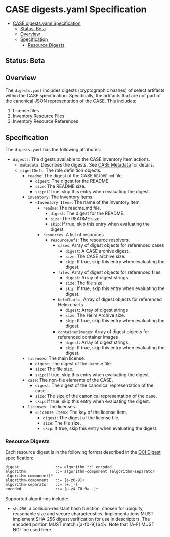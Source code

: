 # CASE digests.yaml Specification
- [CASE digests.yaml Specification](#case-digestsyaml-specification)
  - [Status: Beta](#status-beta)
  - [Overview](#overview)
  - [Specification](#specification)
    - [Resource Digests](#resource-digests)

## Status:  Beta

## Overview
The `digests.yaml` includes digests (cryptographic hashes) of select artifacts within the CASE specification.  Specifically, the artifacts that are not part of the canonical JSON representation of the CASE.  This includes:
1.  License files
2.  Inventory Resource Files
3.  Inventory Resource References

## Specification
The `digests.yaml` has the following attributes:
* `digests`: The digests available to the CASE inventory item actions.
  * `metadata`:  Describes the digests.  See [CASE Metadata](010-case-structure.md#Specification-metadata-and-versioning) for details.
  * `digestDefs`:  The role definition objects.
    * `readme`:  The digest of the CASE `README.md` file.
      * `digest`: The digest for the README.
      * `size`: The README size.
      * `skip`: If true, skip this entry when evaluating the digest.
    * `inventory`: The inventory items.
      * `<Inventory Item>`:  The name of the inventory item.
        * `readme`:  The readme.md file.
          * `digest`: The digest for the README.
          * `size`: The README size.
          * `skip`: If true, skip this entry when evaluating the digest.
        * `resources`: A list of resources
          * `resourceDefs`: The resource resolvers.
            * `cases`: Array of digest objects for referenced cases
              * `digest`: A CASE archive digest.
              * `size`: The CASE archive size.
              * `skip`: If true, skip this entry when evaluating the digest.
            * `files`: Array of digest objects for referenced files.
              * `digest`: Array of digest strings.
              * `size`: The file size.
              * `skip`: If true, skip this entry when evaluating the digest.
            * `helmCharts`: Array of digest objects for referenced Helm charts
              * `digest`: Array of digest strings.
              * `size`: The Helm Archive size.
              * `skip`: If true, skip this entry when evaluating the digest.
            * `containerImages`: Array of digest objects for referenced container images
              * `digest`: Array of digest strings.
              * `skip`: If true, skip this entry when evaluating the digest.
    * `licenses`: The main license.
      * `digest`: The digest of the license file.
      * `size`:  The file size.
      * `skip`: If true, skip this entry when evaluating the digest.
    * `case`: The non-file elements of the CASE.
      * `digest`: The digest of the canonical representation of the case.
      * `size`: The size of the canonical representation of the case.
      * `skip`: If true, skip this entry when evaluating the digest.
    * `licenses`: The licenses.
      * `<License Item>`:  The key of the license item.
        * `digest`: The digest of the license file.
        * `size`:  The file size.
        * `skip`: If true, skip this entry when evaluating the digest.


### Resource Digests
Each resource digest is in the following format described in the [OCI Digest](https://github.com/opencontainers/image-spec/blob/master/descriptor.md#digests) specification:

```
digest                ::= algorithm ":" encoded
algorithm             ::= algorithm-component (algorithm-separator algorithm-component)*
algorithm-component   ::= [a-z0-9]+
algorithm-separator   ::= [+._-]
encoded               ::= [a-zA-Z0-9=_-]+
```

Supported algorithms include:
* `sha256`:  a collision-resistant hash function, chosen for ubiquity, reasonable size and secure characteristics. Implementations MUST implement SHA-256 digest verification for use in descriptors.  The encoded portion MUST match /[a-f0-9]{64}/. Note that [A-F] MUST NOT be used here.
